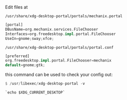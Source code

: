 Edit files at

 `/usr/share/xdg-desktop-portal/portals/mechanix.portal`

```rust
[portal]
DBusName=org.mechanix.services.FileChooser
Interfaces=org.freedesktop.impl.portal.FileChooser
UseIn=gnome;sway;xfce;
```

 `/usr/share/xdg-desktop-portal/portals/portal.conf`

```rust
[preferred]
org.freedesktop.impl.portal.FileChooser=mechanix
default=gnome;gtk;
```

this command can be used to check your config out:

```rust
$ /usr/libexec/xdg-desktop-portal -v
```

```
`echo $XDG_CURRENT_DESKTOP`
```
